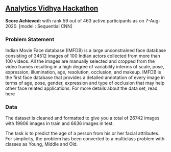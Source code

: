 <h2><a href='https://datahack.analyticsvidhya.com/contest/practice-problem-age-detection/'>Analytics Vidhya Hackathon</a></h2>

<p><b>Score Achieved: </b>with rank 59 out of 463 active participants as on 7-Aug-2020. [model : Sequential CNN]</p>

<h3>Problem Statement</h3>
Indian Movie Face database (IMFDB) is a large unconstrained face database consisting of 34512 images of 100 Indian actors collected from more than 100 videos. All the images are manually selected and cropped from the video frames resulting in a high degree of variability interms of scale, pose, expression, illumination, age, resolution, occlusion, and makeup. IMFDB is the first face database that provides a detailed annotation of every image in terms of age, pose, gender, expression and type of occlusion that may help other face related applications. For more details about the data set, read here

<h3>Data</h3>
The dataset is cleaned and formatted to give you a total of 26742 images with 19906 images in train and 6636 images in test.

The task is to predict the age of a person from his or her facial attributes. For simplicity, the problem has been converted to a multiclass problem with classes as Young, Middle and Old.
